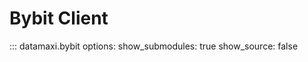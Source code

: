 # Bybit Client

::: datamaxi.bybit
    options:
      show_submodules: true
      show_source: false
